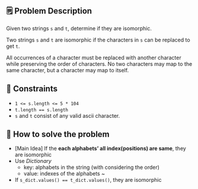 ## 🗒️ Problem Description
Given two strings `s` and `t`, determine if they are isomorphic.

Two strings `s` and `t` are isomorphic if the characters in `s` can be replaced to get `t`.

All occurrences of a character must be replaced with another character while preserving the order of characters. No two characters may map to the same character, but a character may map to itself.

## 📌 Constraints

- `1 <= s.length <= 5 * 104`
- `t.length == s.length`
- `s` and `t` consist of any valid ascii character.

## 🤔 How to solve the problem
- [Main Idea] If the **each alphabets’ all index(positions) are same**, they are isomorphic
- Use *Dictionary*
  - key: alphabets in the string (with considering the order)
  - value: indexes of the alphabets ~
- If `s_dict.values() == t_dict.values()`, they are isomorphic